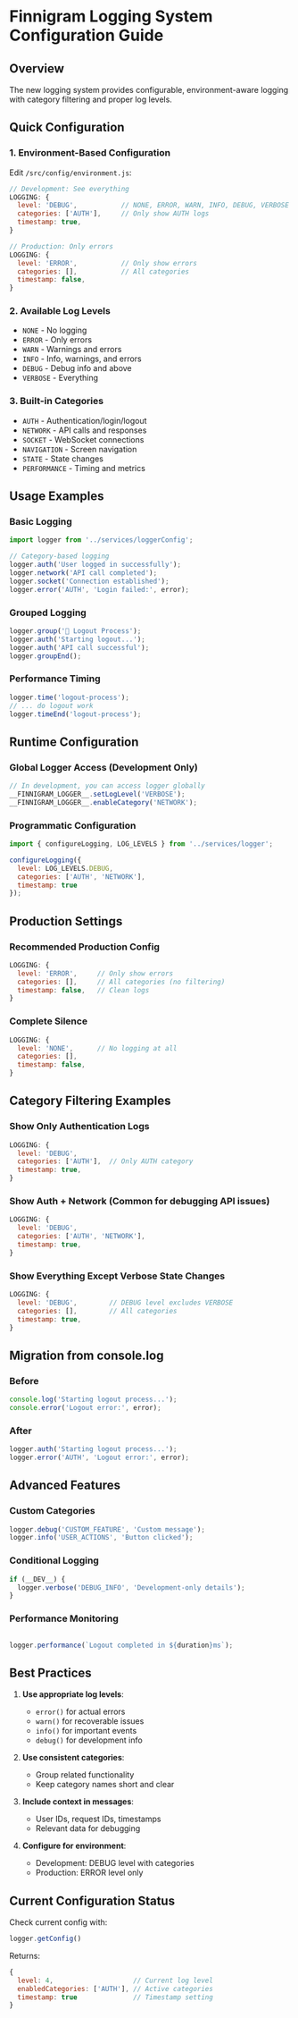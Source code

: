 # Finnigram Logging System Configuration Guide

## Overview

The new logging system provides configurable, environment-aware logging with category filtering and proper log levels.

## Quick Configuration

### 1. Environment-Based Configuration

Edit `/src/config/environment.js`:

```js
// Development: See everything
LOGGING: {
  level: 'DEBUG',           // NONE, ERROR, WARN, INFO, DEBUG, VERBOSE
  categories: ['AUTH'],     // Only show AUTH logs
  timestamp: true,
}

// Production: Only errors
LOGGING: {
  level: 'ERROR',           // Only show errors
  categories: [],           // All categories
  timestamp: false,
}
```

### 2. Available Log Levels

- `NONE` - No logging
- `ERROR` - Only errors  
- `WARN` - Warnings and errors
- `INFO` - Info, warnings, and errors
- `DEBUG` - Debug info and above
- `VERBOSE` - Everything

### 3. Built-in Categories

- `AUTH` - Authentication/login/logout
- `NETWORK` - API calls and responses
- `SOCKET` - WebSocket connections
- `NAVIGATION` - Screen navigation
- `STATE` - State changes
- `PERFORMANCE` - Timing and metrics

## Usage Examples

### Basic Logging

```js
import logger from '../services/loggerConfig';

// Category-based logging
logger.auth('User logged in successfully');
logger.network('API call completed');
logger.socket('Connection established');
logger.error('AUTH', 'Login failed:', error);
```

### Grouped Logging

```js
logger.group('🚪 Logout Process');
logger.auth('Starting logout...');
logger.auth('API call successful');
logger.groupEnd();
```

### Performance Timing

```js
logger.time('logout-process');
// ... do logout work
logger.timeEnd('logout-process');
```

## Runtime Configuration

### Global Logger Access (Development Only)

```js
// In development, you can access logger globally
__FINNIGRAM_LOGGER__.setLogLevel('VERBOSE');
__FINNIGRAM_LOGGER__.enableCategory('NETWORK');
```

### Programmatic Configuration

```js
import { configureLogging, LOG_LEVELS } from '../services/logger';

configureLogging({
  level: LOG_LEVELS.DEBUG,
  categories: ['AUTH', 'NETWORK'],
  timestamp: true
});
```

## Production Settings

### Recommended Production Config

```js
LOGGING: {
  level: 'ERROR',     // Only show errors
  categories: [],     // All categories (no filtering)
  timestamp: false,   // Clean logs
}
```

### Complete Silence

```js
LOGGING: {
  level: 'NONE',      // No logging at all
  categories: [],
  timestamp: false,
}
```

## Category Filtering Examples

### Show Only Authentication Logs

```js
LOGGING: {
  level: 'DEBUG',
  categories: ['AUTH'],  // Only AUTH category
  timestamp: true,
}
```

### Show Auth + Network (Common for debugging API issues)

```js
LOGGING: {
  level: 'DEBUG',
  categories: ['AUTH', 'NETWORK'],
  timestamp: true,
}
```

### Show Everything Except Verbose State Changes

```js
LOGGING: {
  level: 'DEBUG',        // DEBUG level excludes VERBOSE
  categories: [],        // All categories
  timestamp: true,
}
```

## Migration from console.log

### Before

```js
console.log('Starting logout process...');
console.error('Logout error:', error);
```

### After  

```js
logger.auth('Starting logout process...');
logger.error('AUTH', 'Logout error:', error);
```

## Advanced Features

### Custom Categories

```js
logger.debug('CUSTOM_FEATURE', 'Custom message');
logger.info('USER_ACTIONS', 'Button clicked');
```

### Conditional Logging

```js
if (__DEV__) {
  logger.verbose('DEBUG_INFO', 'Development-only details');
}
```

### Performance Monitoring

```js

logger.performance(`Logout completed in ${duration}ms`);
```

## Best Practices

1. **Use appropriate log levels**:
   - `error()` for actual errors
   - `warn()` for recoverable issues  
   - `info()` for important events
   - `debug()` for development info

2. **Use consistent categories**:
   - Group related functionality
   - Keep category names short and clear

3. **Include context in messages**:
   - User IDs, request IDs, timestamps
   - Relevant data for debugging

4. **Configure for environment**:
   - Development: DEBUG level with categories
   - Production: ERROR level only

## Current Configuration Status

Check current config with:

```js
logger.getConfig()
```

Returns:

```js
{
  level: 4,                    // Current log level
  enabledCategories: ['AUTH'], // Active categories  
  timestamp: true              // Timestamp setting
}
```
